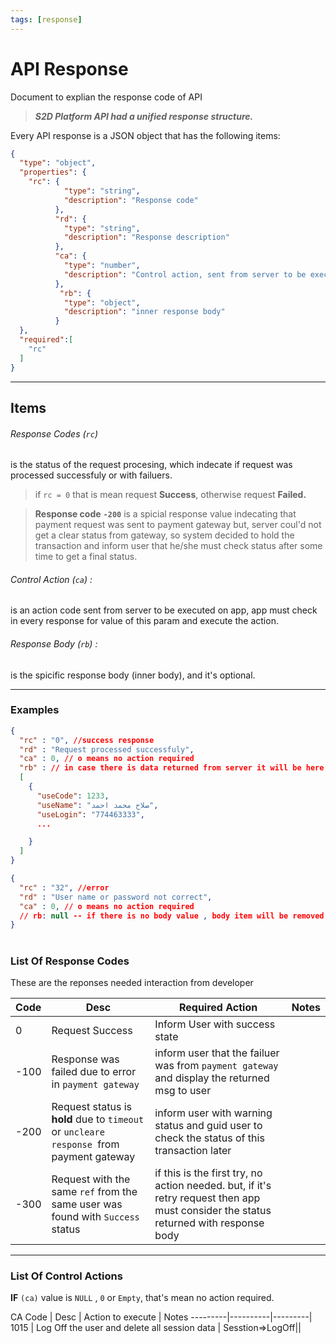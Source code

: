 ```yaml
---
tags: [response]
---
```

# API Response
Document to explian the response code of API
<!-- theme: info -->
> ***S2D Platform API had a unified response structure.***


Every API response is a JSON object that has the following items:
```json json_schema
{
  "type": "object",
  "properties": {
    "rc": {
            "type": "string",      
            "description": "Response code"
          },
          "rd": {
            "type": "string",
            "description": "Response description"
          },
          "ca": {
            "type": "number",
            "description": "Control action, sent from server to be executed on terminal."
          },
           "rb": {
            "type": "object",
            "description": "inner response body"
          }
  },
  "required":[
    "rc"
  ]
}
```
---

## Items
<!-- type: tab
title: rc - Response Codes
-->
###### Response Codes (`rc`)
is the status of the request procesing, which  indecate if request was processed successfuly or with failuers.

>if `rc = 0`  that is mean request **Success**, otherwise request **Failed.**

<!-- theme: warning -->
> **Response code**  **`-200`** is a spicial response value indecating that payment request was sent to payment gateway but, server coul'd not get a clear status from gateway, so system decided to hold the transaction and inform user that he/she must check status after some time to get a final status.

<!-- type: tab
title: ca - Control Action
-->
###### Control Action (`ca`) :
is an action code sent from server to be executed on app, app must check in every response for value of this param and execute the action.

<!-- type: tab
title: rb - Response Body
-->
###### Response Body (`rb`) :
is the spicific response body (inner body), and it's optional.
<!-- type: tab-end -->

---

### Examples
<!-- type: tab
title: Success Response
-->
```json
{
  "rc" : "0", //success response
  "rd" : "Request processed successfuly",
  "ca" : 0, // o means no action required
  "rb" : // in case there is data returned from server it will be here
  [
    {
      "useCode": 1233,
      "useName": "صلاح محمد احمد",
      "useLogin": "774463333",
      ...

    }
  ]
}
```
<!-- type: tab
title: Failure Response
-->
```json
{
  "rc" : "32", //error 
  "rd" : "User name or password not correct",
  "ca" : 0, // o means no action required
  // rb: null -- if there is no body value , body item will be removed.
}
```
<!-- type: tab-end -->
#

### List Of Response Codes 
These are the reponses needed interaction from developer
<!-- title: List Of Response Codes -->
Code | Desc | Required Action | Notes
---------|----------|---------|------
 0 | Request Success | Inform User with success state||
 -100 | Response was failed due to error in `payment gateway` | inform user that the failuer was from `payment gateway` and display the returned msg to user||
 -200 | Request status is **hold** due to `timeout` or `uncleare response `from payment gateway | inform user with warning status and guid user to check the status of this transaction later||
 -300|Request with the same `ref` from the same user was found with `Success` status |if this is the first try, no action needed. but, if it's retry request then app must consider the status returned with response body||


---
### List Of Control Actions
 **IF** `(ca)` value is `NULL` , `0` or `Empty`, that's mean no action required.
<!-- title: List Of Control Actions -->
CA Code | Desc | Action to execute | Notes
---------|----------|---------|
1015 | Log Off the user and delete all session data | Sesstion=>LogOff||






